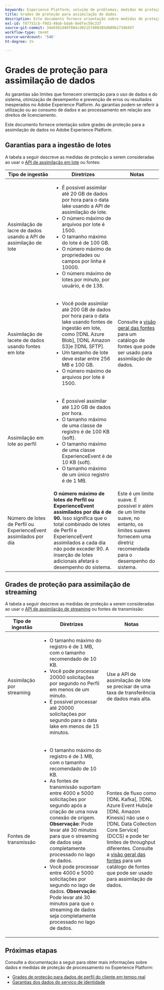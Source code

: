 ```yaml
---
keywords: Experience Platform; solução de problemas; medidas de proteção; diretrizes;
title: Grades de proteção para assimilação de dados
description: Este documento fornece orientação sobre medidas de proteção para a assimilação de dados no Adobe Experience Platform
exl-id: f07751cb-f9d3-49ab-bda6-8e6fec59c337
source-git-commit: 34e0381d40f884cd92157d08385d889b1739845f
workflow-type: tm+mt
source-wordcount: '546'
ht-degree: 1%

---
```


# Grades de proteção para assimilação de dados

As garantias são limites que fornecem orientação para o uso de dados e do sistema, otimização de desempenho e prevenção de erros ou resultados inesperados no Adobe Experience Platform. As garantias podem se referir à utilização ou ao consumo de dados e ao processamento em relação aos direitos de licenciamento.

Este documento fornece orientação sobre grades de proteção para a assimilação de dados no Adobe Experience Platform.

## Garantias para a ingestão de lotes

A tabela a seguir descreve as medidas de proteção a serem consideradas ao usar o [API de assimilação em lote](./batch-ingestion/overview.md) ou fontes:

| Tipo de ingestão | Diretrizes | Notas |
| --- | --- | --- |
| Assimilação de lacre de dados usando a API de assimilação de lote | <ul><li>É possível assimilar até 20 GB de dados por hora para o data lake usando a API de assimilação de lote.</li><li>O número máximo de arquivos por lote é 1500.</li><li>O tamanho máximo do lote é de 100 GB.</li><li>O número máximo de propriedades ou campos por linha é 10000.</li><li>O número máximo de lotes por minuto, por usuário, é de 138.</li></ul> |
| Assimilação de lacete de dados usando fontes em lote | <ul><li>Você pode assimilar até 200 GB de dados por hora para o data lake usando fontes de ingestão em lote, como [!DNL Azure Blob], [!DNL Amazon S3]e [!DNL SFTP].</li><li>Um tamanho de lote deve estar entre 256 MB e 100 GB.</li><li>O número máximo de arquivos por lote é 1500.</li></ul> | Consulte a [visão geral das fontes](../sources/home.md) para um catálogo de fontes que pode ser usado para assimilação de dados. |
| Assimilação em lote ao perfil | <ul><li>É possível assimilar até 120 GB de dados por hora.</li><li>O tamanho máximo de uma classe de registro é de 100 KB (soft).</li><li>O tamanho máximo de uma classe ExperienceEvent é de 10 KB (soft).</li><li>O tamanho máximo de um único registro é de 1 MB.</li></ul> |
| Número de lotes de Perfil ou ExperienceEvent assimilados por dia | **O número máximo de lotes de Perfil ou ExperienceEvent assimilados por dia é de 90.** Isso significa que o total combinado de lotes de Perfil e ExperienceEvent assimilados a cada dia não pode exceder 90. A inserção de lotes adicionais afetará o desempenho do sistema. | Este é um limite suave. É possível ir além de um limite suave, no entanto, os limites suaves fornecem uma diretriz recomendada para o desempenho do sistema. |

## Grades de proteção para assimilação de streaming

A tabela a seguir descreve as medidas de proteção a serem consideradas ao usar o [API de assimilação de streaming](./streaming-ingestion/overview.md) ou fontes de transmissão:

| Tipo de ingestão | Diretrizes | Notas |
| --- | --- | --- |
| Assimilação por streaming | <ul><li>O tamanho máximo do registro é de 1 MB, com o tamanho recomendado de 10 KB.</li><li>Você pode processar 20000 solicitações por segundo no Perfil em menos de um minuto.</li><li>É possível processar até 20000 solicitações por segundo para o data lake em menos de 15 minutos.</li></ul> | Use a API de assimilação de lote se precisar de uma taxa de transferência de dados mais alta. |
| Fontes de transmissão | <ul><li>O tamanho máximo do registro é de 1 MB, com o tamanho recomendado de 10 KB.</li><li>As fontes de transmissão suportam entre 4000 e 5000 solicitações por segundo após a criação de uma nova conexão de origem. **Observação**: Pode levar até 30 minutos para que o streaming de dados seja completamente processado no lago de dados.</li><li>Você pode processar entre 4000 e 5000 solicitações por segundo no lago de dados. **Observação**: Pode levar até 30 minutos para que o streaming de dados seja completamente processado no lago de dados.</li></ul> | Fontes de fluxo como [!DNL Kafka], [!DNL Azure Event Hubs]e [!DNL Amazon Kinesis] não use o [!DNL Data Collection Core Service] (DCCS) e pode ter limites de throughput diferentes. Consulte a [visão geral das fontes](../sources/home.md) para um catálogo de fontes que pode ser usado para assimilação de dados. |

## Próximas etapas

Consulte a documentação a seguir para obter mais informações sobre dados e medidas de proteção de processamento no Experience Platform:

* [Grades de proteção para dados de perfil do cliente em tempo real](../profile/guardrails.md)
* [Garantias dos dados do serviço de identidade](../identity-service/guardrails.md)
